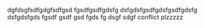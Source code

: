 dgfdsgfsdfgdgfsdfgsd
fgsdfgsdfgdsfg
dsfgdsfgsdfgdsfgsdfgdsfg
dsfgdsfgds
fgsdf
gsdf
gsd
fgds
fg
dsgf
sdgf conflict plzzzzz


